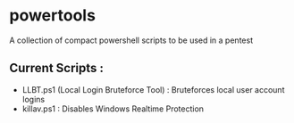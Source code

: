 # powertools
A collection of compact powershell scripts to be used in a pentest
## Current Scripts :
- LLBT.ps1 (Local Login Bruteforce Tool) : Bruteforces local user account logins
- killav.ps1 : Disables Windows Realtime Protection
